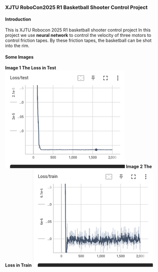 ### XJTU RoboCon2025 R1 Basketball Shooter Control Project

#### Introduction

This is XJTU Robocon 2025 R1 basketball shooter control project 
In this project we use **neural network** to control the velocity of three motors to control friction tapes. By these friction tapes, the basketball can be shot into the rim.

#### Some Images
**Image 1 The Loss in Test**
![alt text](images/test_loss.png)
**Image 2 The Loss in Train**
![alt text](images/train_loss.png)